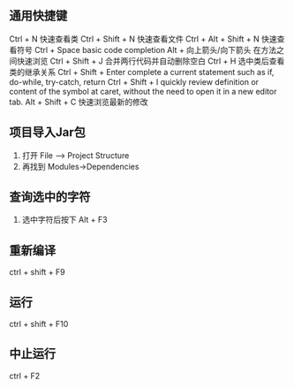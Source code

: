 ## 通用快捷键

Ctrl + N                 快速查看类
Ctrl + Shift + N         快速查看文件
Ctrl + Alt + Shift + N   快速查看符号
Ctrl + Space             basic code completion
Alt + 向上箭头/向下箭头  在方法之间快速浏览
Ctrl + Shift + J         合并两行代码并自动删除空白
Ctrl + H                 选中类后查看类的继承关系
Ctrl + Shift + Enter     complete a current statement such as if, do-while, try-catch, return
Ctrl + Shift + I         quickly review definition or content of the symbol at caret, without the need to open it in a new editor tab.
Alt + Shift + C          快速浏览最新的修改

## 项目导入Jar包

1. 打开 File –> Project Structure
2. 再找到 Modules->Dependencies

## 查询选中的字符

1. 选中字符后按下 Alt + F3

## 重新编译

ctrl + shift + F9

## 运行

ctrl + shift + F10

## 中止运行

ctrl + F2